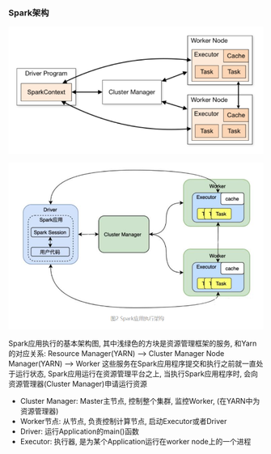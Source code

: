 ### Spark架构

![img.png](./image/Spark运行架构0.png)

![img.png](./image/Spark运行架构.png)


Spark应用执行的基本架构图, 其中浅绿色的方块是资源管理框架的服务, 和Yarn的对应关系: 
Resource Manager(YARN)  -->  Cluster Manager
Node Manager(YARN)  -->  Worker
这些服务在Spark应用程序提交和执行之前就一直处于运行状态, Spark应用运行在资源管理平台之上, 
当执行Spark应用程序时, 会向资源管理器(Cluster Manager)申请运行资源

- Cluster Manager: Master主节点, 控制整个集群, 监控Worker, (在YARN中为资源管理器)
- Worker节点: 从节点, 负责控制计算节点, 启动Executor或者Driver
- Driver: 运行Application的main()函数
- Executor: 执行器, 是为某个Application运行在worker node上的一个进程





